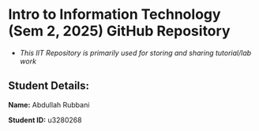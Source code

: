 # Intro to Information Technology (Sem 2, 2025) GitHub Repository

- _This IIT Repository is primarily used for storing and sharing tutorial/lab work_

 ## Student Details:
  **Name:** Abdullah Rubbani
  
  **Student ID:** u3280268



